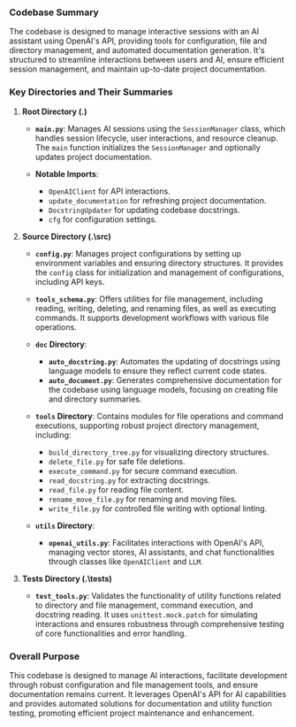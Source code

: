 ### Codebase Summary

The codebase is designed to manage interactive sessions with an AI assistant using OpenAI's API, providing tools for configuration, file and directory management, and automated documentation generation. It's structured to streamline interactions between users and AI, ensure efficient session management, and maintain up-to-date project documentation.

### Key Directories and Their Summaries

1. **Root Directory (.)**

   - **`main.py`**: Manages AI sessions using the `SessionManager` class, which handles session lifecycle, user interactions, and resource cleanup. The `main` function initializes the `SessionManager` and optionally updates project documentation.

   - **Notable Imports**: 
     - `OpenAIClient` for API interactions.
     - `update_documentation` for refreshing project documentation.
     - `DocstringUpdater` for updating codebase docstrings.
     - `cfg` for configuration settings.

2. **Source Directory (.\src)**

   - **`config.py`**: Manages project configurations by setting up environment variables and ensuring directory structures. It provides the `config` class for initialization and management of configurations, including API keys.

   - **`tools_schema.py`**: Offers utilities for file management, including reading, writing, deleting, and renaming files, as well as executing commands. It supports development workflows with various file operations.

   - **`doc` Directory**:
     - **`auto_docstring.py`**: Automates the updating of docstrings using language models to ensure they reflect current code states.
     - **`auto_document.py`**: Generates comprehensive documentation for the codebase using language models, focusing on creating file and directory summaries.

   - **`tools` Directory**: Contains modules for file operations and command executions, supporting robust project directory management, including:
     - `build_directory_tree.py` for visualizing directory structures.
     - `delete_file.py` for safe file deletions.
     - `execute_command.py` for secure command execution.
     - `read_docstring.py` for extracting docstrings.
     - `read_file.py` for reading file content.
     - `rename_move_file.py` for renaming and moving files.
     - `write_file.py` for controlled file writing with optional linting.

   - **`utils` Directory**:
     - **`openai_utils.py`**: Facilitates interactions with OpenAI's API, managing vector stores, AI assistants, and chat functionalities through classes like `OpenAIClient` and `LLM`.

3. **Tests Directory (.\tests)**

   - **`test_tools.py`**: Validates the functionality of utility functions related to directory and file management, command execution, and docstring reading. It uses `unittest.mock.patch` for simulating interactions and ensures robustness through comprehensive testing of core functionalities and error handling.

### Overall Purpose

This codebase is designed to manage AI interactions, facilitate development through robust configuration and file management tools, and ensure documentation remains current. It leverages OpenAI's API for AI capabilities and provides automated solutions for documentation and utility function testing, promoting efficient project maintenance and enhancement.